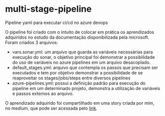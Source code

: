 # multi-stage-pipeline
Pipeline yaml para executar ci/cd no azure devops

O pipeline foi criado com o intuito de colocar em prática os aprendizados adquiridos no estudo da documentação disponibilizada pela microsoft.
Foram criados 3 arquivos:
- vars.sonar.yml: um arquivo que guarda as variáveis necessárias para execução do sonar, o objetivo principal foi demonstrar a possibilidade do uso de variáveis no azure pipelines em um arquivo desacoplado.
- default_stages.yml: arquivo que contempla os passos que precisam ser executados e tem por objetivo demonstrar a possibilidade de se reaproveitar os stages/jobs/steps entre diversos pipelines
- azure-pipelines.yml: possui a definição padrão para execução do pipeline em um determinado projeto, demonstra a utilização de variáveis e passos externos ao arquivo. 

O aprendizado adquirido foi compartilhado em uma story criada por mim, no medium, que pode ser acessada pelo [link](https://medium.com/@richardhessel.r/desenvolvendo-um-pipeline-multi-stage-com-o-azure-pipelines-e96cb87f2437). 
